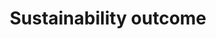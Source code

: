 ---
title: 'Sustainability outcome'
field: 'is.focus.sustainOutcome'
slug: 'global-sustainability-outcome'
description: 'Specific sustainability outcome(s) covered in the resource'
comment: 'select from control list'
required: False
vocabulary: 'vocabulary.txt'
module: 'Scope'
cluster: 'Global'
policy: 'Controlled value. Multi select from control list.'
layout: 'home'
---